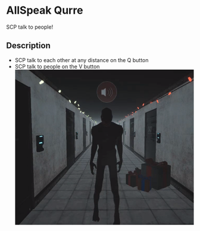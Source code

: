# AllSpeak Qurre
SCP talk to people!
## Description
- SCP talk to each other at any distance on the Q button
- SCP talk to people on the V button
![](https://github.com/KoT0XleB/AllSpeak/blob/main/Discord_UD3C4ZXXo3.png)
